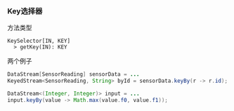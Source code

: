 ### Key选择器

方法类型

```
KeySelector[IN, KEY]
  > getKey(IN): KEY
```

两个例子

```java
DataStream[SensorReading] sensorData = ...
KeyedStream<SensorReading, String> byId = sensorData.keyBy(r -> r.id);
```

```java
DataStream<(Integer, Integer)> input = ...
input.keyBy(value -> Math.max(value.f0, value.f1));
```

